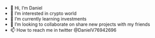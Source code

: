 - 👋 Hi, I’m Daniel 
- 👀 I’m interested in crypto world
- 🌱 I’m currently learning investments
- 💞️ I’m looking to collaborate on share new projects with my friends
- 📫 How to reach me in twitter @DanielV76942696

<!---
danielvelasquez9991/danielvelasquez9991 is a ✨ special ✨ repository because its `README.md` (this file) appears on your GitHub profile.
You can click the Preview link to take a look at your changes.
--->
